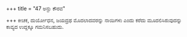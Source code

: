 +++
title = "47 ಅನ್ದು ಕೌರವ"

+++
ಕೀಚಕ, ದುರ್ಯೋಧನ, ಜಯದ್ರಥ ಮೊದಲಾದವರನ್ನು ನಾಯಿಗಳು ಎಂದು ಕರೆದು ಮೂದಲಿಸಿರುವುದನ್ನು ಕಾವ್ಯದ ಉದ್ದಕ್ಕೂ ಗಮನಿಸಬಹುದು.